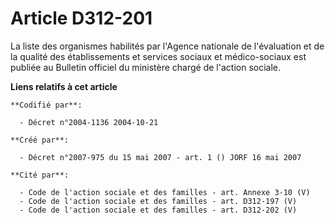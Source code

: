 # Article D312-201

La liste des organismes habilités par l'Agence nationale de l'évaluation et de la qualité des établissements et services
sociaux et médico-sociaux est publiée au Bulletin officiel du ministère chargé de l'action sociale.

**Liens relatifs à cet article**

	**Codifié par**:

	  - Décret n°2004-1136 2004-10-21

	**Créé par**:

	  - Décret n°2007-975 du 15 mai 2007 - art. 1 () JORF 16 mai 2007

	**Cité par**:

	  - Code de l'action sociale et des familles - art. Annexe 3-10 (V)
	  - Code de l'action sociale et des familles - art. D312-197 (V)
	  - Code de l'action sociale et des familles - art. D312-202 (V)
